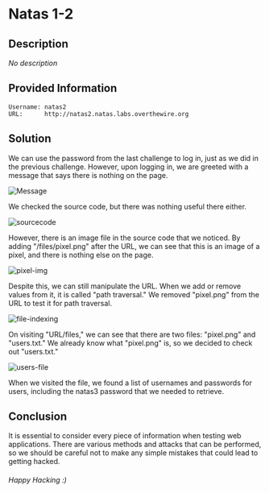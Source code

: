 # Natas 1-2

## Description
*No description*
## Provided Information

	Username: natas2
	URL:      http://natas2.natas.labs.overthewire.org

## Solution
We can use the password from the last challenge to log in, just as we did in the previous challenge. However, upon logging in, we are greeted with a message that says there is nothing on the page. 

![Message](/home/hackerzone/Documents/cyber_sec/github_writeups/OvertheWire_Walkthrough/Natas/natasimages/natas2-message.png)

We checked the source code, but there was nothing useful there either.

![sourcecode](/home/hackerzone/Documents/cyber_sec/github_writeups/OvertheWire_Walkthrough/Natas/natasimages/natas2-page-source-code.png)

However, there is an image file in the source code that we noticed. By adding "/files/pixel.png" after the URL, we can see that this is an image of a pixel, and there is nothing else on the page.

![pixel-img](/home/hackerzone/Documents/cyber_sec/github_writeups/OvertheWire_Walkthrough/Natas/natasimages/natas2-pixel-img.png)

Despite this, we can still manipulate the URL. When we add or remove values from it, it is called "path traversal." We removed "pixel.png" from the URL to test it for path traversal. 

![file-indexing](/home/hackerzone/Documents/cyber_sec/github_writeups/OvertheWire_Walkthrough/Natas/natasimages/natas2-file-indexing.png)

On visiting "URL/files," we can see that there are two files: "pixel.png" and "users.txt." We already know what "pixel.png" is, so we decided to check out "users.txt." 

![users-file](/home/hackerzone/Documents/cyber_sec/github_writeups/OvertheWire_Walkthrough/Natas/natasimages/natas2-users-file.png)

When we visited the file, we found a list of usernames and passwords for users, including the natas3 password that we needed to retrieve. 

## Conclusion

It is essential to consider every piece of information when testing web applications. There are various methods and attacks that can be performed, so we should be careful not to make any simple mistakes that could lead to getting hacked.

###### Happy Hacking :)

